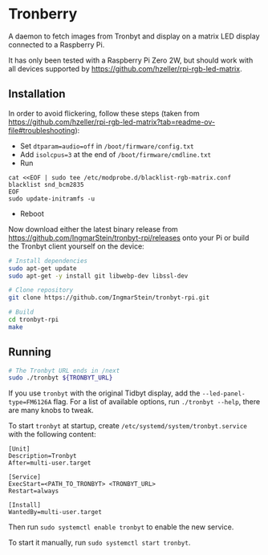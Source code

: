 # Tronberry

A daemon to fetch images from Tronbyt and display on a matrix LED display connected to a Raspberry Pi.

It has only been tested with a Raspberry Pi Zero 2W, but should work with all devices supported by https://github.com/hzeller/rpi-rgb-led-matrix.

## Installation

In order to avoid flickering, follow these steps (taken from https://github.com/hzeller/rpi-rgb-led-matrix?tab=readme-ov-file#troubleshooting):

- Set `dtparam=audio=off` in `/boot/firmware/config.txt`
- Add `isolcpus=3` at the end of `/boot/firmware/cmdline.txt`
- Run

```
cat <<EOF | sudo tee /etc/modprobe.d/blacklist-rgb-matrix.conf
blacklist snd_bcm2835
EOF
sudo update-initramfs -u
```
- Reboot

Now download either the latest binary release from https://github.com/IngmarStein/tronbyt-rpi/releases onto your Pi or build the Tronbyt client yourself on the device:

```sh
# Install dependencies
sudo apt-get update
sudo apt-get -y install git libwebp-dev libssl-dev

# Clone repository
git clone https://github.com/IngmarStein/tronbyt-rpi.git

# Build
cd tronbyt-rpi
make
```

## Running

```sh
# The Tronbyt URL ends in /next
sudo ./tronbyt ${TRONBYT_URL}
```

If you use `tronbyt` with the original Tidbyt display, add the `--led-panel-type=FM6126A` flag. For a list of available options, run `./tronbyt --help`, there are many knobs to tweak.

To start `tronbyt` at startup, create `/etc/systemd/system/tronbyt.service` with the following content:

```
[Unit]
Description=Tronbyt
After=multi-user.target

[Service]
ExecStart=<PATH_TO_TRONBYT> <TRONBYT_URL>
Restart=always

[Install]
WantedBy=multi-user.target
```

Then run `sudo systemctl enable tronbyt` to enable the new service.

To start it manually, run `sudo systemctl start tronbyt`.
